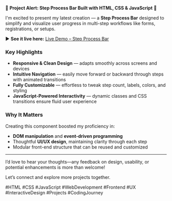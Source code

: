 🚀 **Project Alert: Step Process Bar Built with HTML, CSS & JavaScript** 🎯

I'm excited to present my latest creation — a **Step Process Bar** designed to simplify and visualize user progress in multi-step workflows like forms, registrations, or setups.

▶ **See it live here:** [Live Demo – Step Process Bar](https://vaibhavsain.github.io/Step-Process-Bar/)

### Key Highlights

* **Responsive & Clean Design** — adapts smoothly across screens and devices
* **Intuitive Navigation** — easily move forward or backward through steps with animated transitions
* **Fully Customizable** — effortless to tweak step count, labels, colors, and styling
* **JavaScript-Powered Interactivity** — dynamic classes and CSS transitions ensure fluid user experience

### Why It Matters

Creating this component boosted my proficiency in:

* **DOM manipulation** and **event-driven programming**
* Thoughtful **UI/UX design**, maintaining clarity through each step
* Modular front-end structure that can be reused and customized

---

I’d love to hear your thoughts—any feedback on design, usability, or potential enhancements is more than welcome!

Let’s connect and explore more projects together.

\#HTML #CSS #JavaScript #WebDevelopment #Frontend #UX #InteractiveDesign #Projects #CodingJourney
